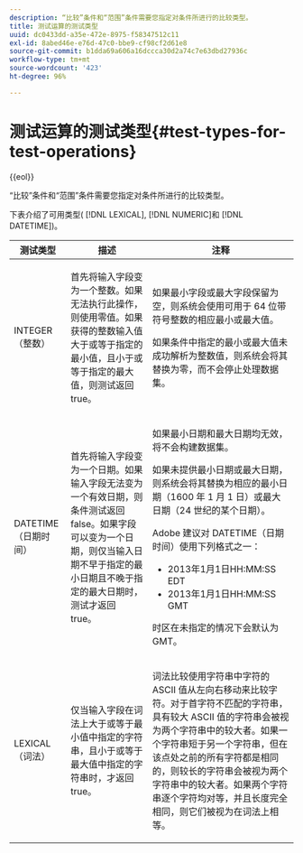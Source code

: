 ```yaml
---
description: “比较”条件和“范围”条件需要您指定对条件所进行的比较类型。
title: 测试运算的测试类型
uuid: dc0433dd-a35e-472e-8975-f58347512c11
exl-id: 8abed46e-e76d-47c0-bbe9-cf98cf2d61e8
source-git-commit: b1dda69a606a16dccca30d2a74c7e63dbd27936c
workflow-type: tm+mt
source-wordcount: '423'
ht-degree: 96%

---
```


# 测试运算的测试类型{#test-types-for-test-operations}

{{eol}}

“比较”条件和“范围”条件需要您指定对条件所进行的比较类型。

下表介绍了可用类型( [!DNL LEXICAL], [!DNL NUMERIC]和 [!DNL DATETIME])。

<table id="table_1B3AD8BDF0414D0AB8EE0E6D1B53E2CE"> 
 <thead> 
  <tr> 
   <th colname="col1" class="entry"> 测试类型 </th> 
   <th colname="col2" class="entry"> 描述 </th> 
   <th colname="col3" class="entry"> 注释 </th> 
  </tr> 
 </thead>
 <tbody> 
  <tr> 
   <td colname="col1"> <p><span class="wintitle"> INTEGER</span>（整数） </p> </td> 
   <td colname="col2"> <p>首先将输入字段变为一个整数。如果无法执行此操作，则使用零值。如果获得的整数输入值大于或等于指定的最小值，且小于或等于指定的最大值，则测试返回 true。 </p> </td> 
   <td colname="col3"> <p>如果最小字段或最大字段保留为空，则系统会使用可用于 64 位带符号整数的相应最小或最大值。 </p> <p> 如果条件中指定的最小或最大值未成功解析为整数值，则系统会将其替换为零，而不会停止处理数据集。 </p> </td> 
  </tr> 
  <tr> 
   <td colname="col1"> <p><span class="wintitle"> DATETIME</span>（日期时间） </p> </td> 
   <td colname="col2"> <p>首先将输入字段变为一个日期。如果输入字段无法变为一个有效日期，则条件测试返回 false。如果字段可以变为一个日期，则仅当输入日期不早于指定的最小日期且不晚于指定的最大日期时，测试才返回 true。 </p> </td> 
   <td colname="col3"> <p>如果最小日期和最大日期均无效，将不会构建数据集。 </p> <p> 如果未提供最小日期或最大日期，则系统会将其替换为相应的最小日期（1600 年 1 月 1 日）或最大日期（24 世纪的某个日期）。 </p> <p> Adobe 建议对 <span class="wintitle">DATETIME</span>（日期时间）使用下列格式之一： </p> 
    <ul id="ul_44F469CC5D974382AF70D7B1975CF077"> 
     <li id="li_DB5FD4AFD6B34436ACD7C13282F64956"> 2013年1月1日HH:MM:SS EDT </li> 
     <li id="li_307580C3F97D495BB16F1212DB38CE37"> 2013年1月1日HH:MM:SS GMT </li> 
    </ul> <p> 时区在未指定的情况下会默认为 GMT。 </p> </td> 
  </tr> 
  <tr> 
   <td colname="col1"> <p><span class="wintitle"> LEXICAL</span>（词法） </p> </td> 
   <td colname="col2"> <p>仅当输入字段在词法上大于或等于最小值中指定的字符串，且小于或等于最大值中指定的字符串时，才返回 true。 </p> </td> 
   <td colname="col3"> <p>词法比较使用字符串中字符的 ASCII 值从左向右移动来比较字符。对于首字符不匹配的字符串，具有较大 ASCII 值的字符串会被视为两个字符串中的较大者。如果一个字符串短于另一个字符串，但在该点处之前的所有字符都是相同的，则较长的字符串会被视为两个字符串中的较大者。如果两个字符串逐个字符均对等，并且长度完全相同，则它们被视为在词法上相等。 </p> </td> 
  </tr> 
 </tbody> 
</table>
